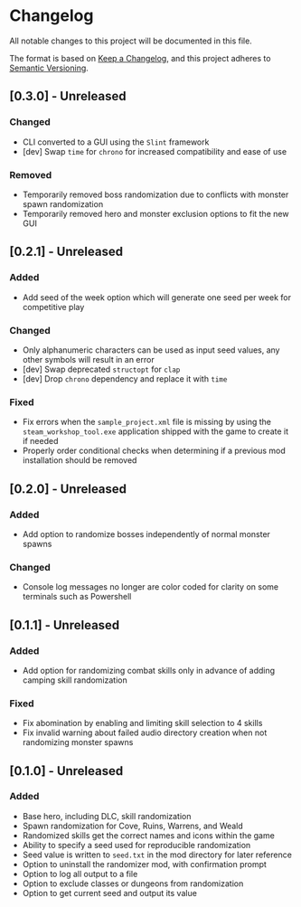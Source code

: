 # Changelog
All notable changes to this project will be documented in this file.

The format is based on [Keep a Changelog](https://keepachangelog.com),
and this project adheres to [Semantic Versioning](https://semver.org).

## [0.3.0] - Unreleased

### Changed

- CLI converted to a GUI using the `Slint` framework
- [dev] Swap `time` for `chrono` for increased compatibility and ease of use

### Removed

- Temporarily removed boss randomization due to conflicts with monster spawn randomization
- Temporarily removed hero and monster exclusion options to fit the new GUI

## [0.2.1] - Unreleased

### Added

- Add seed of the week option which will generate one seed per week for competitive play

### Changed

- Only alphanumeric characters can be used as input seed values, any other symbols will result in an error
- [dev] Swap deprecated `structopt` for `clap`
- [dev] Drop `chrono` dependency and replace it with `time`

### Fixed

- Fix errors when the `sample_project.xml` file is missing by using the `steam_workshop_tool.exe` application shipped with the game to create it if needed
- Properly order conditional checks when determining if a previous mod installation should be removed

## [0.2.0] - Unreleased

### Added

- Add option to randomize bosses independently of normal monster spawns

### Changed

- Console log messages no longer are color coded for clarity on some terminals such as Powershell

## [0.1.1] - Unreleased

### Added

- Add option for randomizing combat skills only in advance of adding camping skill randomization

### Fixed

- Fix abomination by enabling and limiting skill selection to 4 skills
- Fix invalid warning about failed audio directory creation when not randomizing monster spawns

## [0.1.0] - Unreleased

### Added
- Base hero, including DLC, skill randomization
- Spawn randomization for Cove, Ruins, Warrens, and Weald
- Randomized skills get the correct names and icons within the game
- Ability to specify a seed used for reproducible randomization
- Seed value is written to `seed.txt` in the mod directory for later reference
- Option to uninstall the randomizer mod, with confirmation prompt
- Option to log all output to a file
- Option to exclude classes or dungeons from randomization
- Option to get current seed and output its value
